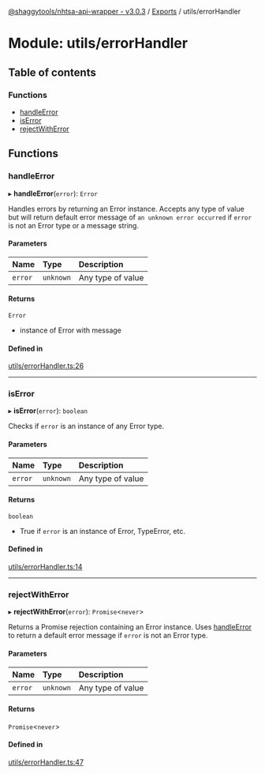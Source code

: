 [@shaggytools/nhtsa-api-wrapper - v3.0.3](../index.md) / [Exports](../modules.md) / utils/errorHandler

# Module: utils/errorHandler

## Table of contents

### Functions

- [handleError](utils_errorHandler.md#handleerror)
- [isError](utils_errorHandler.md#iserror)
- [rejectWithError](utils_errorHandler.md#rejectwitherror)

## Functions

### handleError

▸ **handleError**(`error`): `Error`

Handles errors by returning an Error instance.
Accepts any type of value but will return default error message of `an unknown error occurred` if
`error` is not an Error type or a message string.

#### Parameters

| Name    | Type      | Description       |
| :------ | :-------- | :---------------- |
| `error` | `unknown` | Any type of value |

#### Returns

`Error`

- instance of Error with message

#### Defined in

[utils/errorHandler.ts:26](https://github.com/ShaggyTech/nhtsa-api-wrapper/blob/main/packages/lib/src/utils/errorHandler.ts#L26)

---

### isError

▸ **isError**(`error`): `boolean`

Checks if `error` is an instance of any Error type.

#### Parameters

| Name    | Type      | Description       |
| :------ | :-------- | :---------------- |
| `error` | `unknown` | Any type of value |

#### Returns

`boolean`

- True if `error` is an instance of Error, TypeError, etc.

#### Defined in

[utils/errorHandler.ts:14](https://github.com/ShaggyTech/nhtsa-api-wrapper/blob/main/packages/lib/src/utils/errorHandler.ts#L14)

---

### rejectWithError

▸ **rejectWithError**(`error`): `Promise`<`never`\>

Returns a Promise rejection containing an Error instance.
Uses [handleError](utils_errorHandler.md#handleerror) to return a default error message if `error` is
not an Error type.

#### Parameters

| Name    | Type      | Description       |
| :------ | :-------- | :---------------- |
| `error` | `unknown` | Any type of value |

#### Returns

`Promise`<`never`\>

#### Defined in

[utils/errorHandler.ts:47](https://github.com/ShaggyTech/nhtsa-api-wrapper/blob/main/packages/lib/src/utils/errorHandler.ts#L47)
